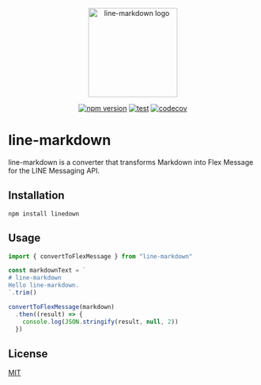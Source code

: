 <p align="center">
  <img width="180" src="https://raw.githubusercontent.com/Arahabica/line-markdown/main/docs/images/line-markdown.png" alt="line-markdown logo">
</p>
<p align="center">
  <a href="https://badge.fury.io/js/line-markdown" rel="nofollow"><img src="https://badge.fury.io/js/line-markdown.svg" alt="npm version"></a>
  <a href="https://github.com/Arahabica/line-markdown/actions/workflows/test.yml"><img src="https://github.com/Arahabica/line-markdown/actions/workflows/test.yml/badge.svg" alt="test"></a>
  <a href="https://codecov.io/gh/Arahabica/line-markdown" rel="nofollow"><img src="https://codecov.io/gh/Arahabica/line-markdown/graph/badge.svg?token=ICO1VHV32M" alt="codecov""></a>
</p>

# line-markdown

line-markdown is a converter that transforms Markdown into Flex Message for the LINE Messaging API.

## Installation

```:sh
npm install linedown
```

## Usage

```js
import { convertToFlexMessage } from "line-markdown"

const markdownText = `
# line-markdown
Hello line-markdown.
`.trim()

convertToFlexMessage(markdown)
  .then((result) => {
    console.log(JSON.stringify(result, null, 2))
  })
```

## License

[MIT](http://opensource.org/licenses/MIT)
